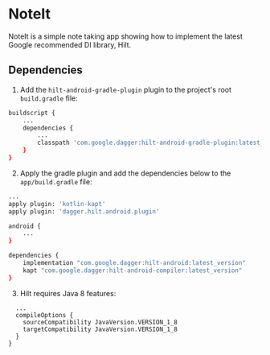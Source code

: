 # NoteIt
NoteIt is a simple note taking app showing how to implement the latest Google recommended DI library, Hilt.
## Dependencies
1. Add the ```hilt-android-gradle-plugin``` plugin to the project's root ```build.gradle``` file:
```bash
buildscript {
    ...
    dependencies {
        ...
        classpath 'com.google.dagger:hilt-android-gradle-plugin:latest_version'
    }
}
```
2. Apply the gradle plugin and add the dependencies below to the ```app/build.gradle``` file:
```bash
...
apply plugin: 'kotlin-kapt'
apply plugin: 'dagger.hilt.android.plugin'

android {
    ...
}

dependencies {
    implementation "com.google.dagger:hilt-android:latest_version"
    kapt "com.google.dagger:hilt-android-compiler:latest_version"
}
```
3. Hilt requires Java 8 features:
```android {
  ...
  compileOptions {
    sourceCompatibility JavaVersion.VERSION_1_8
    targetCompatibility JavaVersion.VERSION_1_8
  }
}
```
